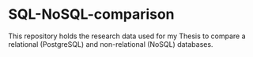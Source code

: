 # SQL-NoSQL-comparison
This repository holds the research data used for my Thesis to compare a relational (PostgreSQL) and non-relational (NoSQL) databases. 
